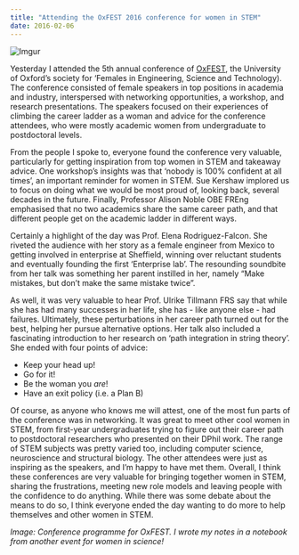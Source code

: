 ```yaml
---
title: "Attending the OxFEST 2016 conference for women in STEM"
date: 2016-02-06
---
```


![Imgur](http://i.imgur.com/5TjRIqbm.jpg)

Yesterday I attended the 5th annual conference of [OxFEST](http://conference.ox-fest.org/), the University of Oxford’s society for ‘Females in Engineering, Science and Technology). The conference consisted of female speakers in top positions in academia and industry, interspersed with networking opportunities, a workshop, and research presentations. The speakers focused on their experiences of climbing the career ladder as a woman and advice for the conference attendees, who were mostly academic women from undergraduate to postdoctoral levels.

From the people I spoke to, everyone found the conference very valuable, particularly for getting inspiration from top women in STEM and takeaway advice. One workshop’s insights was that ‘nobody is 100% confident at all times’, an important reminder for women in STEM. Sue Kershaw implored us to focus on doing what we would be most proud of, looking back, several decades in the future. Finally, Professor Alison Noble OBE FREng emphasised that no two academics share the same career path, and that different people get on the academic ladder in different ways.

Certainly a highlight of the day was Prof. Elena Rodriguez-Falcon. She riveted the audience with her story as a female engineer from Mexico to getting involved in enterprise at Sheffield, winning over reluctant students and eventually founding the first ‘Enterprise lab’. The resounding soundbite from her talk was something her parent instilled in her, namely “Make mistakes, but don’t make the same mistake twice”.

As well, it was very valuable to hear Prof. Ulrike Tillmann FRS say that while she has had many successes in her life, she has - like anyone else - had failures. Ultimately, these perturbations in her career path turned out for the best, helping her pursue alternative options. Her talk also included a fascinating introduction to her research on ‘path integration in string theory’. She ended with four points of advice:

* Keep your head up!
* Go for it!
* Be the woman you *are*!
* Have an exit policy (i.e. a Plan B)

Of course, as anyone who knows me will attest, one of the most fun parts of the conference was in networking. It was great to meet other cool women in STEM, from first-year undergraduates trying to figure out their career path to postdoctoral researchers who presented on their DPhil work. The range of STEM subjects was pretty varied too, including computer science, neuroscience and structural biology. The other attendees were just as inspiring as the speakers, and I’m happy to have met them. Overall, I think these conferences are very valuable for bringing together women in STEM, sharing the frustrations, meeting new role models and leaving people with the confidence to do anything. While there was some debate about the means to do so, I think everyone ended the day wanting to do more to help themselves and other women in STEM.

*Image: Conference programme for OxFEST. I wrote my notes in a notebook from another event for women in science!*
